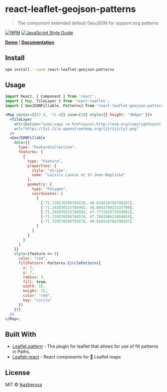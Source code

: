 # react-leaflet-geojson-patterns

> The component extended default GeoJSON for support svg patterns

[![NPM](https://img.shields.io/npm/v/react-leaflet-geojson-patterns.svg)](https://www.npmjs.com/package/react-leaflet-geojson-patterns) [![JavaScript Style Guide](https://img.shields.io/badge/code_style-standard-brightgreen.svg)](https://standardjs.com)

**[Demo](https://lkazberova.github.io/react-leaflet-geojson-patterns/)** | **[Documentation](https://lkazberova.github.io/react-leaflet-geojson-patterns/documentation/)**

## Install

```bash
npm install --save react-leaflet-geojson-patterns
```

## Usage

```jsx
import React, { Component } from 'react';
import { Map, TileLayer } from 'react-leaflet';
import { GeoJSONFillable, Patterns} from 'react-leaflet-geojson-patterns';

<Map center={[47.9, -71.4]} zoom={10} style={{ height: "300px" }}>
  <TileLayer
    attribution="&amp;copy <a href=&quot;http://osm.org/copyright&quot;>OpenStreetMap</a> contributors"
    url="https://{s}.tile.openstreetmap.org/{z}/{x}/{y}.png"
  />
  <GeoJSONFillable
    data={{
      type: "FeatureCollection",
      features: [
        {
          type: "Feature",
          properties: {
            style: "stripe",
            name: "Loisirs Lavoie et St-Jean-Baptiste"
          },
          geometry: {
            type: "Polygon",
            coordinates: [
              [
                [-71.729270299794578, 48.010418784700107],
                [-71.291070323784993, 48.004374022337799],
                [-71.291070323784993, 47.777183877693901],
                [-71.729270299794578, 47.786290622064854],
                [-71.729270299794578, 48.010418784700107]
              ]
            ]
          }
        }
      ]
    }}
    style={feature => ({
      color: "red",
      fillPattern: Patterns.CirclePattern({
        x: 7,
        y: 7,
        radius: 5,
        fill: true,
        width: 15,
        height: 15,
        color: "red",
        key: "circle"
      })
    })}
  />
</Map>;
```

## Built With

- [Leaflet.pattern](https://github.com/teastman/Leaflet.pattern) - The plugin for leaflet that allows for use of fill patterns in Paths.
- [Leaflet-react](https://react-leaflet.js.org) - React components for 🍃 Leaflet maps

## License

MIT © [lkazberova](https://github.com/lkazberova)
